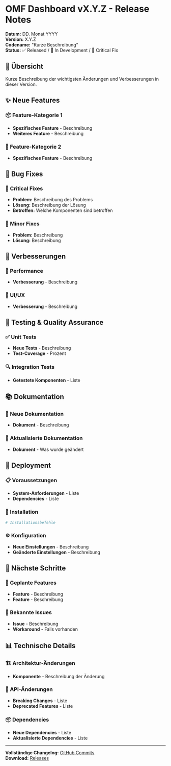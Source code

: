 # OMF Dashboard vX.Y.Z - Release Notes

**Datum:** DD. Monat YYYY  
**Version:** X.Y.Z  
**Codename:** "Kurze Beschreibung"  
**Status:** ✅ Released / 🚧 In Development / 🚨 Critical Fix

## 🎯 Übersicht
Kurze Beschreibung der wichtigsten Änderungen und Verbesserungen in dieser Version.

## ✨ Neue Features

### 📦 Feature-Kategorie 1
- **Spezifisches Feature** - Beschreibung
- **Weiteres Feature** - Beschreibung

### 🔧 Feature-Kategorie 2
- **Spezifisches Feature** - Beschreibung

## 🐛 Bug Fixes

### 🚨 Critical Fixes
- **Problem:** Beschreibung des Problems
- **Lösung:** Beschreibung der Lösung
- **Betroffen:** Welche Komponenten sind betroffen

### 🔧 Minor Fixes
- **Problem:** Beschreibung
- **Lösung:** Beschreibung

## 🔄 Verbesserungen

### 🚀 Performance
- **Verbesserung** - Beschreibung

### 🎨 UI/UX
- **Verbesserung** - Beschreibung

## 🧪 Testing & Quality Assurance

### ✅ Unit Tests
- **Neue Tests** - Beschreibung
- **Test-Coverage** - Prozent

### 🔍 Integration Tests
- **Getestete Komponenten** - Liste

## 📚 Dokumentation

### 📖 Neue Dokumentation
- **Dokument** - Beschreibung

### 🔄 Aktualisierte Dokumentation
- **Dokument** - Was wurde geändert

## 🚀 Deployment

### 📋 Voraussetzungen
- **System-Anforderungen** - Liste
- **Dependencies** - Liste

### 🔧 Installation
```bash
# Installationsbefehle
```

### ⚙️ Konfiguration
- **Neue Einstellungen** - Beschreibung
- **Geänderte Einstellungen** - Beschreibung

## 🎯 Nächste Schritte

### 🔮 Geplante Features
- **Feature** - Beschreibung
- **Feature** - Beschreibung

### 🐛 Bekannte Issues
- **Issue** - Beschreibung
- **Workaround** - Falls vorhanden

## 📊 Technische Details

### 🏗️ Architektur-Änderungen
- **Komponente** - Beschreibung der Änderung

### 🔌 API-Änderungen
- **Breaking Changes** - Liste
- **Deprecated Features** - Liste

### 📦 Dependencies
- **Neue Dependencies** - Liste
- **Aktualisierte Dependencies** - Liste

---

**Vollständige Changelog:** [GitHub Commits](https://github.com/.../commits/vX.Y.Z)  
**Download:** [Releases](https://github.com/.../releases/tag/vX.Y.Z)
